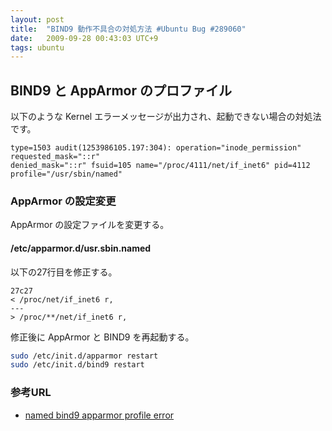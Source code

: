 ```yaml
---
layout: post
title:  "BIND9 動作不具合の対処方法 #Ubuntu Bug #289060"
date:   2009-09-28 00:43:03 UTC+9
tags: ubuntu
---
```


## BIND9 と AppArmor のプロファイル

以下のような Kernel エラーメッセージが出力され、起動できない場合の対処法です。

```
type=1503 audit(1253986105.197:304): operation="inode_permission" requested_mask="::r"
denied_mask="::r" fsuid=105 name="/proc/4111/net/if_inet6" pid=4112 profile="/usr/sbin/named"
```

### AppArmor の設定変更

AppArmor の設定ファイルを変更する。

#### /etc/apparmor.d/usr.sbin.named

以下の27行目を修正する。

```
27c27
< /proc/net/if_inet6 r,
---
> /proc/**/net/if_inet6 r,
```

修正後に AppArmor と BIND9 を再起動する。

```sh
sudo /etc/init.d/apparmor restart
sudo /etc/init.d/bind9 restart
```

### 参考URL

- [named bind9 apparmor profile error](https://bugs.launchpad.net/ubuntu/+source/bind9/+bug/289060)

